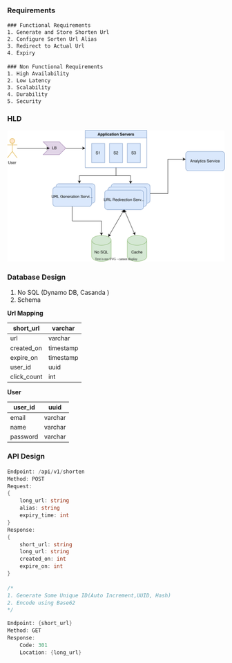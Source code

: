 
### Requirements

```
### Functional Requirements
1. Generate and Store Shorten Url
2. Configure Sorten Url Alias
3. Redirect to Actual Url
4. Expiry

### Non Functional Requirements
1. High Availability
2. Low Latency
3. Scalability
4. Durability
5. Security
```

### HLD

![System Design HLD](docs/images/Diagram%201.svg)


### Database Design
1. No SQL (Dynamo DB, Casanda )
2. Schema

**Url Mapping**

| short_url   | varchar   |
| ----------- | --------- |
| url         | varchar   |
| created_on  | timestamp |
| expire_on   | timestamp |
| user_id     | uuid      |
| click_count | int       |
**User**

| user_id  | uuid    |
| -------- | ------- |
| email    | varchar |
| name     | varchar |
| password | varchar |

### API Design

```go title="URL Shortening"
Endpoint: /api/v1/shorten
Method: POST
Request:
{
	long_url: string
	alias: string
	expiry_time: int
}
Response:
{
	short_url: string
	long_url: string
	created_on: int
	expire_on: int
}

/*
1. Generate Some Unique ID(Auto Increment,UUID, Hash)
2. Encode using Base62
*/
```


```go title="URL Redirection"
Endpoint: {short_url}
Method: GET
Response:
	Code: 301
	Location: {long_url}
```




